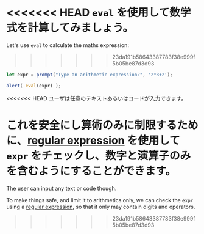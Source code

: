 <<<<<<< HEAD
`eval` を使用して数学式を計算してみましょう。
=======
Let's use `eval` to calculate the maths expression:
>>>>>>> 23da191b58643387783f38e999f5b05be87d3d93

```js demo run
let expr = prompt("Type an arithmetic expression?", '2*3+2');

alert( eval(expr) );
```

<<<<<<< HEAD
ユーザは任意のテキストあるいはコードが入力できます。

これを安全にし算術のみに制限するために、[regular expression](info:regular-expressions) を使用して `expr` をチェックし、数字と演算子のみを含むようにすることができます。
=======
The user can input any text or code though.

To make things safe, and limit it to arithmetics only, we can check the `expr` using a [regular expression](info:regular-expressions), so that it only may contain digits and operators.
>>>>>>> 23da191b58643387783f38e999f5b05be87d3d93
